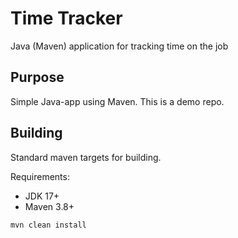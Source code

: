 # Time Tracker

Java (Maven) application for tracking time on the job

## Purpose

Simple Java-app using Maven.
This is a demo repo.

## Building

Standard maven targets for building.

Requirements:

* JDK 17+
* Maven 3.8+

```bash
mvn clean install
```
